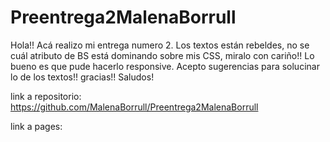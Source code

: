 # Preentrega2MalenaBorrull
Hola!! Acá realizo mi entrega numero 2. Los textos están rebeldes, no se cuál atributo de BS está dominando sobre mis CSS, miralo con cariño!! Lo bueno es que pude hacerlo responsive. Acepto sugerencias para solucinar lo de los textos!! gracias!! Saludos!

link a repositorio: https://github.com/MalenaBorrull/Preentrega2MalenaBorrull


link a pages: 
